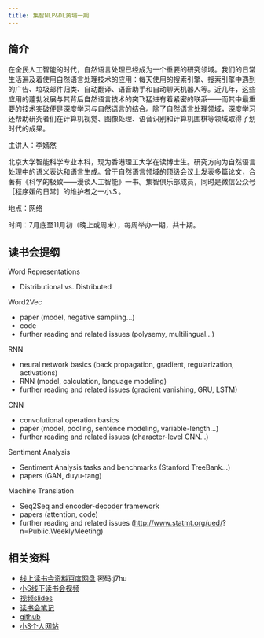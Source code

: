 ```yaml
---
title: 集智NLP&DL黄埔一期
---
```


## 简介

在全民人工智能的时代，自然语言处理已经成为一个重要的研究领域。我们的日常生活遍及着使用自然语言处理技术的应用：每天使用的搜索引擎、搜索引擎中遇到的广告、垃圾邮件归类、自动翻译、语音助手和自动聊天机器人等。近几年，这些应用的蓬勃发展与其背后自然语言技术的突飞猛进有着紧密的联系——而其中最重要的技术突破便是深度学习与自然语言的结合。除了自然语言处理领域，深度学习还帮助研究者们在计算机视觉、图像处理、语音识别和计算机围棋等领域取得了划时代的成果。


主讲人：李嫣然

北京大学智能科学专业本科，现为香港理工大学在读博士生。研究方向为自然语言处理中的语义表达和语言生成。曾于自然语言领域的顶级会议上发表多篇论文，合著有《科学的极致——漫谈人工智能》一书。集智俱乐部成员，同时是微信公众号［程序媛的日常］的维护者之一小Ｓ。

地点：网络

时间：7月底至11月初（晚上或周末），每周举办一期，共十期。

## 读书会提纲
Word Representations
* Distributional vs. Distributed

Word2Vec  
* paper (model, negative sampling...)  
* code  
* further reading and related issues (polysemy, multilingual...)  
 
RNN  
* neural network basics (back propagation, gradient, regularization, activations)  
* RNN (model, calculation, language modeling)  
* further reading and related issues (gradient vanishing, GRU, LSTM)  
 
CNN  
* convolutional operation basics  
* paper (model, pooling, sentence modeling, variable-length...)  
* further reading and related issues (character-level CNN...)  
 
Sentiment Analysis  
* Sentiment Analysis tasks and benchmarks (Stanford TreeBank...)  
* papers (GAN, duyu-tang)  
 
Machine Translation  
* Seq2Seq and encoder-decoder framework  
* papers (attention, code)  
* further reading and related issues (http://www.statmt.org/ued/? n=Public.WeeklyMeeting)  

## 相关资料

* [线上读书会资料百度网盘](http://pan.baidu.com/s/1qYN9yji)  密码:j7hu  
* [小S线下读书会视频](http://v.qq.com/x/page/s0311ndiz39.html)   
* [视频slides](https://github.com/swarma/nlp_resource/blob/master/slides/NLP_DL_Yanran.pdf) 
* [读书会笔记](http://mp.weixin.qq.com/s?__biz=MzIzMjQyNzQ5MA==&mid=2247483667&idx=1&sn=658da85489324e125dbd2941cca50bd6&scene=0#wechat_redirect)
* [github](https://github.com/swarma)
* [小S个人网站](http://yanran.li/)
